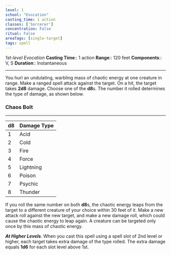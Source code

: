 ```yaml
---
level: 1
school: "Evocation"
casting_time: 1 action
classes: ['Sorcerer']
concentration: False
ritual: False
areaTags: [single-target]
tags: spell
---
```


_1st-level Evocation_
**Casting Time**:: 1 action
**Range**:: 120 feet
**Components**:: V, S
**Duration**:: Instantaneous

---

You hurl an undulating, warbling mass of chaotic energy at one creature in range. Make a ranged spell attack against the target. On a hit, the target takes **2d8** damage. Choose one of the **d8**s. The number it rolled determines the type of damage, as shown below.

### Chaos Bolt
---
|**d8**|Damage Type|
|----|------------|
|1 |Acid|
|2 |Cold|
|3 |Fire|
|4 |Force|
|5 |Lightning|
|6 |Poison|
|7 |Psychic|
|8 |Thunder|
If you roll the same number on both **d8**s, the chaotic energy leaps from the target to a different creature of your choice within 30 feet of it. Make a new attack roll against the new target, and make a new damage roll, which could cause the chaotic energy to leap again. A creature can be targeted only once by this mass of chaotic energy.


**_At Higher Levels_**. When you cast this spell using a spell slot of 2nd level or higher, each target takes extra damage of the type rolled. The extra damage equals **1d6** for each slot level above 1st.



